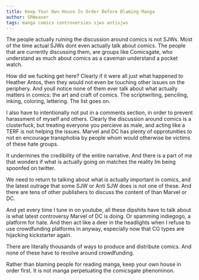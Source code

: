 ```yaml
---
title: Keep Your Own House In Order Before Blaming Manga
author: SRWeaver
tags: manga comics controversies sjws antisjws
---
```

The people actually ruining the discussion around comics is not SJWs. Most of the time actual SJWs dont even actually talk about comics. The people that are currently discussing them, are groups like Comicsgate, who understand as much about comics as a caveman understand a pocket watch.

How did we fucking get here? Clearly if it were all just what happened to Heather Antos, then they would not even be touching other issues on the periphery. And youll notice none of them ever talk about what actually matters in comics: the art and craft of comics. The scriptwriting, penciling, inking, coloring, lettering. The list goes on.

I also have to intentionally not put in a comments section, in order to prevent harassment of myself and others. Clearly the discussion around comics is a clusterfuck, but treating everyone you percieve as male, and acting like a TERF is not helping the issues. Marvel and DC has plenty of opprotunities to not en encourage transphobia by people whom would otherwise be victims of these hate groups.

It undermines the credibility of the entire narrative. And there is a part of me that wonders if what is actually going on matches the reality Im being spoonfed on twitter.

We need to return to talking about what is actually important in comics, and the latest outrage that some SJW or Anti SJW does is not one of these. And there are tens of other publishers to discuss the content of than Marvel or DC.

And yet every time I tune in on youtube, all these dipshits have to talk about is what latest controversy Marvel of DC is doing. Or spamming indiegogo, a platform for hate. And then act like a deer in the headlights when I refuse to use crowdfunding platforms in anyway, especially now that CG types are hijacking kickstarter again.

There are literally thousands of ways to produce and distribute comics. And none of these have to revolve around crowdfunding.

Rather than blaming people for reading manga, keep your own house in order first. It is not manga perpetuating the comicsgate phenominon.
